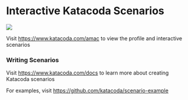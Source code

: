 # Interactive Katacoda Scenarios

[![](http://shields.katacoda.com/katacoda/amac/count.svg)](https://www.katacoda.com/amac "Get your profile on Katacoda.com")

Visit https://www.katacoda.com/amac to view the profile and interactive scenarios

### Writing Scenarios
Visit https://www.katacoda.com/docs to learn more about creating Katacoda scenarios

For examples, visit https://github.com/katacoda/scenario-example
